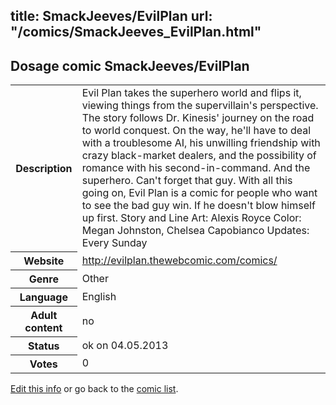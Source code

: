 title: SmackJeeves/EvilPlan
url: "/comics/SmackJeeves_EvilPlan.html"
---
Dosage comic SmackJeeves/EvilPlan
-----------------------------------------

<p id="msg"></p>
<script type="text/javascript">
if (window.location.search === '?edit_info_mail=sent_ok') {
  var elem = document.getElementById("msg");
  elem.innerHTML = 'Edited information sucessfully sent for review, which is usually done daily. Thanks!';
  elem.className = 'ok';
}
</script>
<table class="comicinfo">
<tr>
<th>Description</th><td>Evil Plan takes the superhero world and flips it, viewing things from the supervillain's perspective. The story follows Dr. Kinesis' journey on the road to world conquest. On the way, he'll have to deal with a troublesome AI, his unwilling friendship with crazy black-market dealers, and the possibility of romance with his second-in-command. And the superhero. Can't forget that guy. With all this going on, Evil Plan is a comic for people who want to see the bad guy win. If he doesn't blow himself up first. Story and Line Art: Alexis Royce Color: Megan Johnston, Chelsea Capobianco Updates: Every Sunday</td>
</tr>
<tr>
<th>Website</th><td><a href="http://evilplan.thewebcomic.com/comics/">http://evilplan.thewebcomic.com/comics/</a></td>
</tr>
<tr>
<th>Genre</th><td>Other</td>
</tr>
<tr>
<th>Language</th><td>English</td>
</tr>
<tr>
<th>Adult content</th><td>no</td>
</tr>
<tr>
<th>Status</th><td>ok on 04.05.2013</td>
</tr>
<tr>
<th>Votes</th><td>0</td>
</tr>
</table>

[Edit this info](SmackJeeves_EvilPlan_edit.html) or go back to the [comic list](../comic-index.html).
